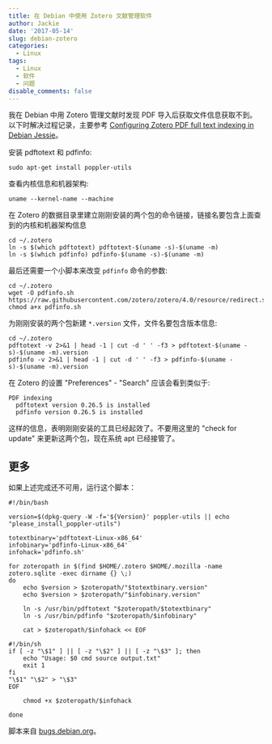 ```yaml
---
title: 在 Debian 中使用 Zotero 文献管理软件
author: Jackie
date: '2017-05-14'
slug: debian-zotero
categories:
  - Linux
tags:
  - Linux
  - 软件
  - 问题
disable_comments: false
---
```



我在 Debian 中用 Zotero 管理文献时发现 PDF 导入后获取文件信息获取不到。以下时解决过程记录，主要参考 [Configuring Zotero PDF full text indexing in Debian Jessie](https://vk5tu.livejournal.com/54476.html)。

安装 pdftotext 和 pdfinfo:

```
sudo apt-get install poppler-utils
```

查看内核信息和机器架构:

```
uname --kernel-name --machine
```

在 Zotero 的数据目录里建立刚刚安装的两个包的命令链接，链接名要包含上面查到的内核和机器架构信息

```
cd ~/.zotero
ln -s $(which pdftotext) pdftotext-$(uname -s)-$(uname -m)
ln -s $(which pdfinfo) pdfinfo-$(uname -s)-$(uname -m)
```

最后还需要一个小脚本来改变 `pdfinfo` 命令的参数:

```
cd ~/.zotero
wget -O pdfinfo.sh https://raw.githubusercontent.com/zotero/zotero/4.0/resource/redirect.sh
chmod a+x pdfinfo.sh
```

为刚刚安装的两个包新建 `*.version` 文件，文件名要包含版本信息:

```
cd ~/.zotero
pdftotext -v 2>&1 | head -1 | cut -d ' ' -f3 > pdftotext-$(uname -s)-$(uname -m).version
pdfinfo -v 2>&1 | head -1 | cut -d ' ' -f3 > pdfinfo-$(uname -s)-$(uname -m).version
```

在 Zotero 的设置 "Preferences" - "Search" 应该会看到类似于:

```
PDF indexing
  pdftotext version 0.26.5 is installed
  pdfinfo version 0.26.5 is installed
```

这样的信息，表明刚刚安装的工具已经起效了。不要用这里的 "check for update" 来更新这两个包，现在系统 apt 已经接管了。



## 更多

如果上述完成还不可用，运行这个脚本：

```shell
#!/bin/bash

version=$(dpkg-query -W -f='${Version}' poppler-utils || echo "please_install_poppler-utils")

totextbinary='pdftotext-Linux-x86_64'
infobinary='pdfinfo-Linux-x86_64'
infohack='pdfinfo.sh'

for zoteropath in $(find $HOME/.zotero $HOME/.mozilla -name zotero.sqlite -exec dirname {} \;)
do
	echo $version > $zoteropath/"$totextbinary.version"
	echo $version > $zoteropath/"$infobinary.version"

	ln -s /usr/bin/pdftotext "$zoteropath/$totextbinary"
	ln -s /usr/bin/pdfinfo "$zoteropath/$infobinary"

	cat > $zoteropath/$infohack << EOF

#!/bin/sh
if [ -z "\$1" ] || [ -z "\$2" ] || [ -z "\$3" ]; then
    echo "Usage: $0 cmd source output.txt"
    exit 1
fi
"\$1" "\$2" > "\$3"
EOF

	chmod +x $zoteropath/$infohack

done
```

脚本来自 [bugs.debian.org](https://bugs.debian.org/cgi-bin/bugreport.cgi?bug=781009)。